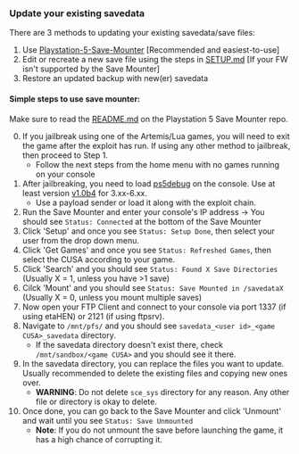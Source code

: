### Update your existing savedata

There are 3 methods to updating your existing savedata/save files:
1. Use [Playstation-5-Save-Mounter](https://github.com/n0llptr/Playstation-5-Save-Mounter) [Recommended and easiest-to-use]
2. Edit or recreate a new save file using the steps in [SETUP.md](SETUP.md) [If your FW isn't supported by the Save Mounter]
3. Restore an updated backup with new(er) savedata

#### Simple steps to use save mounter:
Make sure to read the [README.md](https://github.com/n0llptr/Playstation-5-Save-Mounter/blob/main/README.md) on the Playstation 5 Save Mounter repo.

0. If you jailbreak using one of the Artemis/Lua games, you will need to exit the game after the exploit has run. If using any other method to jailbreak, then proceed to Step 1.
    - Follow the next steps from the home menu with no games running on your console
1. After jailbreaking, you need to load [ps5debug](https://github.com/GoldHEN/ps5debug) on the console. Use at least version [v1.0b4](https://github.com/GoldHEN/ps5debug/releases) for 3.xx-6.xx.
    - Use a payload sender or load it along with the exploit chain.
2. Run the Save Mounter and enter your console's IP address -> You should see `Status: Connected` at the bottom of the Save Mounter
3. Click 'Setup' and once you see `Status: Setup Done`, then select your user from the drop down menu.
4. Click 'Get Games' and once you see `Status: Refreshed Games`, then select the CUSA according to your game.
5. Click 'Search' and you should see `Status: Found X Save Directories` (Usually X = 1, unless you have >1 save)
6. Cilck 'Mount' and you should see `Status: Save Mounted in /savedataX` (Usually X = 0, unless you mount multiple saves)
7. Now open your FTP Client and connect to your console via port 1337 (if using etaHEN) or 2121 (if using ftpsrv).
8. Navigate to `/mnt/pfs/` and you should see `savedata_<user id>_<game CUSA>_savedata` directory.
    - If the savedata directory doesn't exist there, check `/mnt/sandbox/<game CUSA>` and you should see it there.
9. In the savedata directory, you can replace the files you want to update. Usually recommended to delete the existing files and copying new ones over.
    - **WARNING**: Do not delete `sce_sys` directory for any reason. Any other file or directory is okay to delete.
10. Once done, you can go back to the Save Mounter and click 'Unmount' and wait until you see `Status: Save Unmounted`
    - **Note**: If you do not unmount the save before launching the game, it has a high chance of corrupting it.
